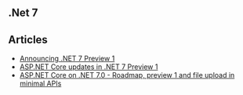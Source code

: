 ## .Net 7

## Articles
- [Announcing .NET 7 Preview 1](https://devblogs.microsoft.com/dotnet/announcing-net-7-preview-1/)
- [ASP.NET Core updates in .NET 7 Preview 1](https://devblogs.microsoft.com/dotnet/asp-net-core-updates-in-net-7-preview-1/)
- [ASP.NET Core on .NET 7.0 - Roadmap, preview 1 and file upload in minimal APIs](https://asp.net-hacker.rocks/2022/02/21/aspnetcore7.html)